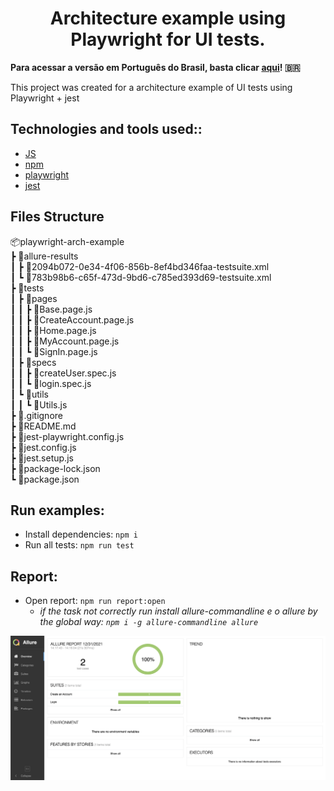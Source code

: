 <h1 align="center"> Architecture example using Playwright for UI tests.</h1>

<b>Para acessar a versão em Português do Brasil, basta clicar [aqui](/docs/README-pt_BR.md)! :brazil:</b>

<p>This project was created for a architecture example of UI tests using Playwright + jest</p>

## Technologies and tools used::  
- [JS](https://developer.mozilla.org/pt-BR/docs/Web/JavaScript) 
- [npm](https://www.npmjs.com/)
- [playwright](https://playwright.dev/)
- [jest](https://jestjs.io/)

## Files Structure

📦playwright-arch-example  
 ┣ 📂allure-results  
 ┃ ┣ 📜2094b072-0e34-4f06-856b-8ef4bd346faa-testsuite.xml  
 ┃ ┗ 📜783b98b6-c65f-473d-9bd6-c785ed393d69-testsuite.xml  
 ┣ 📂tests  
 ┃ ┣ 📂pages  
 ┃ ┃ ┣ 📜Base.page.js  
 ┃ ┃ ┣ 📜CreateAccount.page.js  
 ┃ ┃ ┣ 📜Home.page.js  
 ┃ ┃ ┣ 📜MyAccount.page.js  
 ┃ ┃ ┗ 📜SignIn.page.js  
 ┃ ┣ 📂specs  
 ┃ ┃ ┣ 📜createUser.spec.js  
 ┃ ┃ ┗ 📜login.spec.js  
 ┃ ┗ 📂utils  
 ┃ ┃ ┗ 📜Utils.js  
 ┣ 📜.gitignore  
 ┣ 📜README.md  
 ┣ 📜jest-playwright.config.js  
 ┣ 📜jest.config.js  
 ┣ 📜jest.setup.js  
 ┣ 📜package-lock.json  
 ┗ 📜package.json  

## Run examples:

- Install dependencies: ```npm i```
- Run all tests: ```npm run test```


## Report: 
- Open report: ```npm run report:open```  
  - _if the task not correctly run install allure-commandline e o allure by the global way: ```npm i -g allure-commandline allure```_   
  
![Allure report](docs/imgs/report.png)
